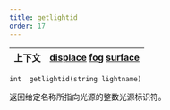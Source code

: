 ```yaml
---
title: getlightid
order: 17
---
```

| 上下文 | [displace](../contexts/displace.html)  [fog](../contexts/fog.html)  [surface](../contexts/surface.html) |
| --- | --- |

`int  getlightid(string lightname)`

返回给定名称所指向光源的整数光源标识符。